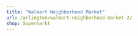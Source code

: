 ```yaml
---
title: "Walmart Neighborhood Market"
url: /arlington/walmart-neighborhood-market-2/
shop: Supermarkt
---
```

